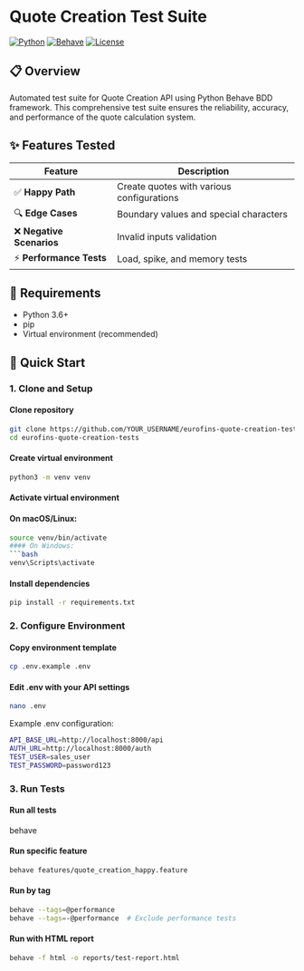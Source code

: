 # Quote Creation Test Suite

[![Python](https://img.shields.io/badge/Python-3.6+-blue.svg)](https://www.python.org/)
[![Behave](https://img.shields.io/badge/BDD-Behave-green.svg)](https://behave.readthedocs.io/)
[![License](https://img.shields.io/badge/License-MIT-yellow.svg)](LICENSE)

## 📋 Overview

Automated test suite for Quote Creation API using Python Behave BDD framework. This comprehensive test suite ensures the reliability, accuracy, and performance of the quote calculation system.

## ✨ Features Tested

| Feature | Description |
|---------|-------------|
| ✅ **Happy Path** | Create quotes with various configurations |
| 🔍 **Edge Cases** | Boundary values and special characters |
| ❌ **Negative Scenarios** | Invalid inputs validation |
| ⚡ **Performance Tests** | Load, spike, and memory tests |

## 🔧 Requirements

- Python 3.6+
- pip
- Virtual environment (recommended)

## 🚀 Quick Start

### 1. Clone and Setup

#### Clone repository
```bash
git clone https://github.com/YOUR_USERNAME/eurofins-quote-creation-tests.git
cd eurofins-quote-creation-tests
```

#### Create virtual environment
```bash
python3 -m venv venv
```

#### Activate virtual environment
#### On macOS/Linux:
```bash
source venv/bin/activate
#### On Windows:
```bash
venv\Scripts\activate
```

#### Install dependencies
```bash
pip install -r requirements.txt
```

### 2. Configure Environment
#### Copy environment template
```bash
cp .env.example .env
```

#### Edit .env with your API settings
```bash
nano .env
```

Example .env configuration:
```bash
API_BASE_URL=http://localhost:8000/api
AUTH_URL=http://localhost:8000/auth
TEST_USER=sales_user
TEST_PASSWORD=password123
```


### 3. Run Tests
#### Run all tests
behave

#### Run specific feature
```bash
behave features/quote_creation_happy.feature
```

#### Run by tag
```bash
behave --tags=@performance
behave --tags=-@performance  # Exclude performance tests
```

#### Run with HTML report
```bash
behave -f html -o reports/test-report.html
```



